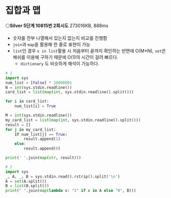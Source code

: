 # 집합과 맵

⚪**Silver 5단계 10815번 2회시도** 273016KB, 888ms

- 숫자를 전부 나열해서 있는지 없는지 비교를 진행함
- `join`과 `map`을 활용해 한 줄로 표현이 가능
- `list`인 경우 `x in list`활용 시 처음부터 끝까지 확인하는 반면에 O(M*N), `set`은 해쉬를 이용해 구하기 때문에 O(1)의 시간이 걸려 빠르다.
  - `dictionary` 도 비슷하게 해석이 가능하다.

```python
# 1
import sys
num_list = [False] * 20000001
N = int(sys.stdin.readline())
card_list = list(map(int, sys.stdin.readline().split()))

for i in card_list:
    num_list[i] = True

M = int(sys.stdin.readline())
my_card_list = list(map(int, sys.stdin.readline().split()))
result = []
for j in my_card_list:
    if num_list[j] == True:
        result.append(1)
    else:
        result.append(0)

print(' '.join(map(str, result)))

# 2
import sys
_, A, _, B = sys.stdin.read().rstrip().split('\n')
A = set(A.split())
B = list(B.split())
print(" ".join(map(lambda x: "1" if x in A else "0", B)))
```

